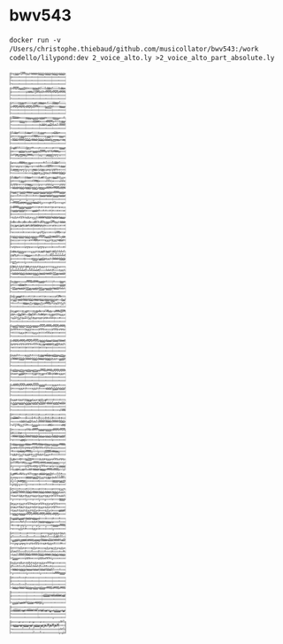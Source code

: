 # bwv543

```
docker run -v /Users/christophe.thiebaud/github.com/musicollator/bwv543:/work codello/lilypond:dev 2_voice_alto.ly >2_voice_alto_part_absolute.ly
```

![bwv543](exports/bwv543_optimized.svg)

